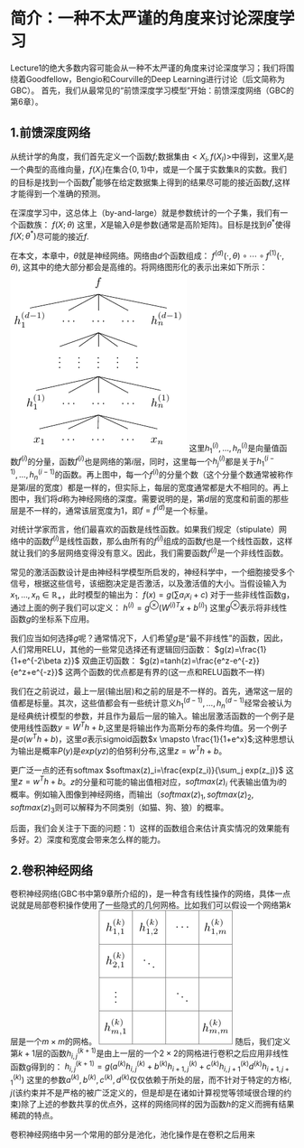 # 简介：一种不太严谨的角度来讨论深度学习
  Lecture1的绝大多数内容可能会从一种不太严谨的角度来讨论深度学习；我们将围绕着Goodfellow，Bengio和Courville的Deep Learning进行讨论（后文简称为GBC）。
  首先，我们从最常见的“前馈深度学习模型”开始：前馈深度网络（GBC的第6章）。

## 1.前馈深度网络
从统计学的角度，我们首先定义一个函数$f$;数据集由$<X_i,f(X_I)>$中得到，这里$X_i$是一个典型的高维向量，$f(X_i)$在集合$\{0,1\}$中，或是一个属于实数集$\mathbb{R}$的实数。我们的目标是找到一个函数$f^*$能够在给定数据集上得到的结果尽可能的接近函数$f$,这样才能得到一个准确的预测。

在深度学习中，这总体上（by-and-large）就是参数统计的一个子集，我们有一个函数族：
  $f(X;\theta)$
这里，$X$是输入$\theta$是参数(通常是高阶矩阵)。目标是找到$\theta^*$使得$f(X;\theta^*)$尽可能的接近$f$.

在本文，本章中，$\theta$就是神经网络。网络由$d$个函数组成：
$f^{(d)}(\cdot,\theta)\circ\cdots\circ f^{(1)}(\cdot,\theta)$,
这其中的绝大部分都会是高维的。将网络图形化的表示出来如下所示：
![](./img/tree-lec1.png)
这里$h^{(i)}_1, \ldots ,h^{(i)}_n$是向量值函数$f^{(i)}$的分量，函数$f^{(i)}$也是网络的第$i$层，同时，这里每一个$h^{(i)}_j$都是关于$h^{(i-1)}_1, \ldots ,h^{(i-1)}_n$的函数。再上图中，每一个$f^{(i)}$的分量个数（这个分量个数通常被称作是第$i$层的宽度）都是一样的，但实际上，每层的宽度通常都是大不相同的。再上图中，我们将$d$称为神经网络的深度。需要说明的是，第$d$层的宽度和前面的那些层是不一样的，通常该层宽度为1，即$f=f^{(d)}$是一个标量。

对统计学家而言，他们最喜欢的函数是线性函数。如果我们规定（stipulate）网络中的函数$f^{(i)}$是线性函数，那么由所有的$f^{(i)}$组成的函数$f$也是一个线性函数，这样就让我们的多层网络变得没有意义。因此，我们需要函数$f^{(i)}$是一个非线性函数。

常见的激活函数设计是由神经科学模型所启发的，神经科学中，一个细胞接受多个信号，根据这些信号，该细胞决定是否激活，以及激活值的大小。当假设输入为$x_1,\ldots,x_n \in \mathbb{R}_+$，此时模型的输出为：
$f(x)=g(\sum{a_ix_i+c})$
对于一些非线性函数g，通过上面的例子我们可以定义：
$h^{(i)} = g^{\otimes}({W^{(i)}} ^Tx+b^{(i)})$
这里$g^{\otimes}$表示将非线性函数$g$的坐标系下应用。

我们应当如何选择$g$呢？通常情况下，人们希望$g$是“最不非线性”的函数，因此，人们常用RELU，其他的一些常见选择还有逻辑回归函数：
$g(z)=\frac{1}{1+e^{-2\beta z}}$
双曲正切函数：
$g(z)=tanh(z)=\frac{e^z-e^{-z}}{e^z+e^{-z}}$
这两个函数的优点都是有界的(这一点和RELU函数不一样)

我们在之前说过，最上一层(输出层)和之前的层是不一样的。首先，通常这一层的值都是标量。其次，这些值都会有一些统计意义$h^{(d-1)}_1, \ldots ,h^{(d-1)}_n$经常会被认为是经典统计模型的参数，并且作为最后一层的输入。输出层激活函数的一个例子是使用线性函数$y = W^Th+b$,这里是将输出作为高斯分布的条件均值。另一个例子是$\sigma(w^Th+b)$，这里$\sigma$表示sigmoid函数$x \mapsto \frac{1}{1+e^x}$;这种思想认为输出是概率$P(y)$是$exp(yz)$的伯努利分布,这里$z=w^Th+b$。

更广泛一点的还有softmax
$softmax(z)_i=\frac{exp(z_i)}{\sum_j exp(z_j)}$
这里$z=w^Th+b$。$z$的分量和可能的输出值相对应，$softmax(z)_i$ 代表输出值为$i$的概率。例如输入图像到神经网络，而输出$（softmax(z)_1,softmax(z)_2,softmax(z)_3$则可以解释为不同类别（如猫、狗、狼）的概率。


后面，我们会关注于下面的问题：1）这样的函数组合来估计真实情况的效果能有多好。2）深度和宽度会带来怎么样的能力。

## 2.卷积神经网络
卷积神经网络(GBC书中第9章所介绍的)，是一种含有线性操作的网络，具体一点说就是局部卷积操作使用了一些隐式的几何网格。比如我们可以假设一个网络第$k$层是一个$m\times m$的网格。
![](./img/grid-lec1.png)
随后，我们定义第$k+1$层的函数$h^{(k+1)}_{i,j}$是由上一层的一个$2\times 2$的网格进行卷积之后应用非线性函数g得到的：
$h^{(k+1)}_{i,j} = g( a^{(k)}h^{(k)}_{i,j} + b^{(k)}h^{(k)}_{i+1,j} + c^{(k)}h^{(k)}_{i,j+1} d^{(k)}h^{(k)}_{i+1,j+1} )$
这里的参数$a^{(k)},b^{(k)},c^{(k)},d^{(k)}$仅仅依赖于所处的层，而不针对于特定的方格$i,j$(该约束并不是严格的被广泛定义的，但是却是在诸如计算视觉等领域很合理的约束)除了上述的参数共享的优点外，这样的网络同样的因为函数$h$的定义而拥有结果稀疏的特点。

卷积神经网络中另一个常用的部分是池化，池化操作是在卷积之后用来
